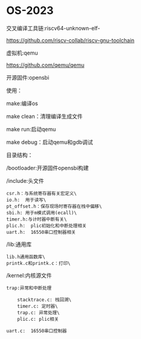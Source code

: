 # OS-2023
交叉编译工具链:riscv64-unknown-elf-

https://github.com/riscv-collab/riscv-gnu-toolchain

虚拟机:qemu

https://github.com/qemu/qemu

开源固件:opensbi

使用：

make:编译os

make clean：清理编译生成文件

make run:启动qemu

make debug：启动qemu和gdb调试


目录结构：

/bootloader:开源固件opensbi构建

/include:头文件  

    csr.h：与系统寄存器有关宏定义\  
    io.h:  用于读写\
    pt_offset.h：保存现场时寄存器在栈中偏移\
    sbi.h: 用于m模式调用(ecall)\
    timer.h:与计时器中断有关\  
    plic.h:  plic初始化和中断处理相关   
    uart.h:  16550串口控制器相关  

/lib:通用库

    lib.h通用函数库\
    printk.c和printk.c：打印\

/kernel:内核源文件

    trap:异常和中断处理

	    stacktrace.c: 栈回溯\
	    timer.c: 定时器\
	    trap.c: 异常处理\  
        plic.c: plic相关  
         
    uart.c:  16550串口控制器


